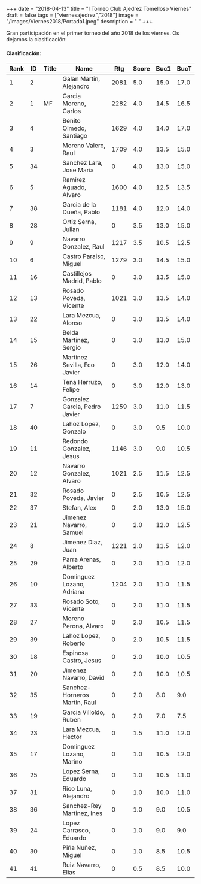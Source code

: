 +++
date = "2018-04-13"
title = "I Torneo Club Ajedrez Tomelloso Viernes"
draft = false
tags = ["viernesajedrez","2018"]
image = "/images/Viernes2018/Portada1.jpeg"
description = " "
+++

Gran participación en el primer torneo del año 2018 de los viernes. Os dejamos la clasificación:

#### Clasificación:

| Rank |  ID |   Title |     Name                      |  Rtg |  Score |      Buc1    |      BucT    |
|------|-----|---------|-------------------------------|------|--------|--------------|--------------|
| 1    | 2   |         | Galan Martin, Alejandro       | 2081 |  5.0   |    15.0      |    17.0      |
| 2    | 1   | MF      | Garcia Moreno, Carlos         | 2282 |  4.0   |    14.5      |    16.5      |
| 3    | 4   |         | Benito Olmedo, Santiago       | 1629 |  4.0   |    14.0      |    17.0      |
| 4    | 3   |         | Moreno Valero, Raul           | 1709 |  4.0   |    13.5      |    15.0      |
| 5    | 34  |         | Sanchez Lara, Jose Maria      | 0    |  4.0   |    13.0      |    15.0      |
| 6    | 5   |         | Ramirez Aguado, Alvaro        | 1600 |  4.0   |    12.5      |    13.5      |
| 7    | 38  |         | Garcia de la Dueña, Pablo     | 1181 |  4.0   |    12.0      |    14.0      |
| 8    | 28  |         | Ortiz Serna, Julian           | 0    |  3.5   |    13.0      |    15.0      |
| 9    | 9   |         | Navarro Gonzalez, Raul        | 1217 |  3.5   |    10.5      |    12.5      |
| 10   | 6   |         | Castro Paraiso, Miguel        | 1279 |  3.0   |    14.5      |    15.0      |
| 11   | 16  |         | Castillejos Madrid, Pablo     | 0    |  3.0   |    13.5      |    15.0      |
| 12   | 13  |         | Rosado Poveda, Vicente        | 1021 |  3.0   |    13.5      |    14.0      |
| 13   | 22  |         | Lara Mezcua, Alonso           | 0    |  3.0   |    13.5      |    14.0      |
| 14   | 15  |         | Belda Martinez, Sergio        | 0    |  3.0   |    13.0      |    15.0      |
| 15   | 26  |         | Martinez Sevilla, Fco Javier  | 0    |  3.0   |    12.0      |    14.0      |
| 16   | 14  |         | Tena Herruzo, Felipe          | 0    |  3.0   |    12.0      |    13.0      |
| 17   | 7   |         | Gonzalez Garcia, Pedro Javier | 1259 |  3.0   |    11.0      |    11.5      |
| 18   | 40  |         | Lahoz Lopez, Gonzalo          | 0    |  3.0   |     9.5      |    10.0      |
| 19   | 11  |         | Redondo Gonzalez, Jesus       | 1146 |  3.0   |     9.0      |    10.5      |
| 20   | 12  |         | Navarro Gonzalez, Alvaro      | 1021 |  2.5   |    11.5      |    12.5      |
| 21   | 32  |         | Rosado Poveda, Javier         | 0    |  2.5   |    10.5      |    12.5      |
| 22   | 37  |         | Stefan, Alex                  | 0    |  2.0   |    13.0      |    15.0      |
| 23   | 21  |         | Jimenez Navarro, Samuel       | 0    |  2.0   |    12.0      |    12.5      |
| 24   | 8   |         | Jimenez Diaz, Juan            | 1221 |  2.0   |    11.5      |    12.0      |
| 25   | 29  |         | Parra Arenas, Alberto         | 0    |  2.0   |    11.0      |    12.0      |
| 26   | 10  |         | Dominguez Lozano, Adriana     | 1204 |  2.0   |    11.0      |    11.5      |
| 27   | 33  |         | Rosado Soto, Vicente          | 0    |  2.0   |    11.0      |    11.5      |
| 28   | 27  |         | Moreno Perona, Alvaro         | 0    |  2.0   |    10.5      |    11.5      |
| 29   | 39  |         | Lahoz Lopez, Roberto          | 0    |  2.0   |    10.5      |    11.5      |
| 30   | 18  |         | Espinosa Castro, Jesus        | 0    |  2.0   |    10.0      |    10.5      |
| 31   | 20  |         | Jimenez Navarro, David        | 0    |  2.0   |    10.0      |    10.5      |
| 32   | 35  |         | Sanchez-Horneros Martin, Raul | 0    |  2.0   |     8.0      |     9.0      |
| 33   | 19  |         | Garcia Villoldo, Ruben        | 0    |  2.0   |     7.0      |     7.5      |
| 34   | 23  |         | Lara Mezcua, Hector           | 0    |  1.5   |    11.0      |    12.0      |
| 35   | 17  |         | Dominguez Lozano, Marino      | 0    |  1.0   |    10.5      |    12.0      |
| 36   | 25  |         | Lopez Serna, Eduardo          | 0    |  1.0   |    10.5      |    11.0      |
| 37   | 31  |         | Rico Luna, Alejandro          | 0    |  1.0   |    10.0      |    11.0      |
| 38   | 36  |         | Sanchez-Rey Martinez, Ines    | 0    |  1.0   |     9.0      |    10.5      |
| 39   | 24  |         | Lopez Carrasco, Eduardo       | 0    |  1.0   |     9.0      |     9.0      |
| 40   | 30  |         | Piña Nuñez, Miguel          | 0    |  1.0   |     8.5      |    10.5      |
| 41   | 41  |         | Ruiz Navarro, Elias           | 0    |  0.5   |     8.5      |    10.0      |

